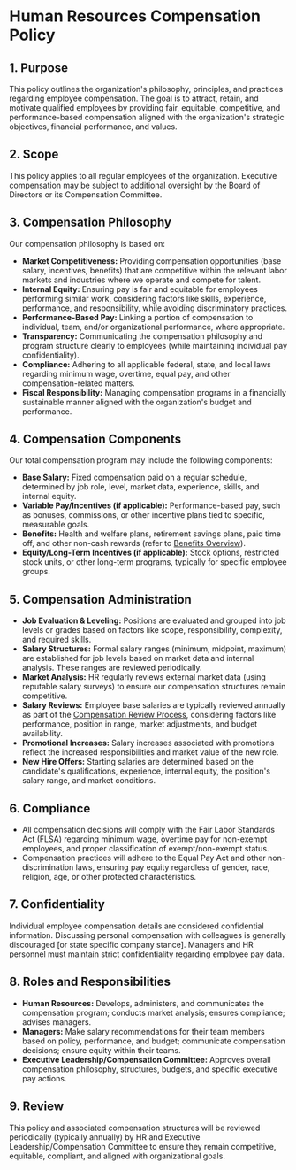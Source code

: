 # Human Resources Compensation Policy

## 1. Purpose

This policy outlines the organization's philosophy, principles, and practices regarding employee compensation. The goal is to attract, retain, and motivate qualified employees by providing fair, equitable, competitive, and performance-based compensation aligned with the organization's strategic objectives, financial performance, and values.

## 2. Scope

This policy applies to all regular employees of the organization. Executive compensation may be subject to additional oversight by the Board of Directors or its Compensation Committee.

## 3. Compensation Philosophy

Our compensation philosophy is based on:
*   **Market Competitiveness:** Providing compensation opportunities (base salary, incentives, benefits) that are competitive within the relevant labor markets and industries where we operate and compete for talent.
*   **Internal Equity:** Ensuring pay is fair and equitable for employees performing similar work, considering factors like skills, experience, performance, and responsibility, while avoiding discriminatory practices.
*   **Performance-Based Pay:** Linking a portion of compensation to individual, team, and/or organizational performance, where appropriate.
*   **Transparency:** Communicating the compensation philosophy and program structure clearly to employees (while maintaining individual pay confidentiality).
*   **Compliance:** Adhering to all applicable federal, state, and local laws regarding minimum wage, overtime, equal pay, and other compensation-related matters.
*   **Fiscal Responsibility:** Managing compensation programs in a financially sustainable manner aligned with the organization's budget and performance.

## 4. Compensation Components

Our total compensation program may include the following components:
*   **Base Salary:** Fixed compensation paid on a regular schedule, determined by job role, level, market data, experience, skills, and internal equity.
*   **Variable Pay/Incentives (if applicable):** Performance-based pay, such as bonuses, commissions, or other incentive plans tied to specific, measurable goals.
*   **Benefits:** Health and welfare plans, retirement savings plans, paid time off, and other non-cash rewards (refer to [Benefits Overview](./BenefitsOverview.md)).
*   **Equity/Long-Term Incentives (if applicable):** Stock options, restricted stock units, or other long-term programs, typically for specific employee groups.

## 5. Compensation Administration

*   **Job Evaluation & Leveling:** Positions are evaluated and grouped into job levels or grades based on factors like scope, responsibility, complexity, and required skills.
*   **Salary Structures:** Formal salary ranges (minimum, midpoint, maximum) are established for job levels based on market data and internal analysis. These ranges are reviewed periodically.
*   **Market Analysis:** HR regularly reviews external market data (using reputable salary surveys) to ensure our compensation structures remain competitive.
*   **Salary Reviews:** Employee base salaries are typically reviewed annually as part of the [Compensation Review Process](../Processes/CompensationReviewProcess.md), considering factors like performance, position in range, market adjustments, and budget availability.
*   **Promotional Increases:** Salary increases associated with promotions reflect the increased responsibilities and market value of the new role.
*   **New Hire Offers:** Starting salaries are determined based on the candidate's qualifications, experience, internal equity, the position's salary range, and market conditions.

## 6. Compliance

*   All compensation decisions will comply with the Fair Labor Standards Act (FLSA) regarding minimum wage, overtime pay for non-exempt employees, and proper classification of exempt/non-exempt status.
*   Compensation practices will adhere to the Equal Pay Act and other non-discrimination laws, ensuring pay equity regardless of gender, race, religion, age, or other protected characteristics.

## 7. Confidentiality

Individual employee compensation details are considered confidential information. Discussing personal compensation with colleagues is generally discouraged [or state specific company stance]. Managers and HR personnel must maintain strict confidentiality regarding employee pay data.

## 8. Roles and Responsibilities

*   **Human Resources:** Develops, administers, and communicates the compensation program; conducts market analysis; ensures compliance; advises managers.
*   **Managers:** Make salary recommendations for their team members based on policy, performance, and budget; communicate compensation decisions; ensure equity within their teams.
*   **Executive Leadership/Compensation Committee:** Approves overall compensation philosophy, structures, budgets, and specific executive pay actions.

## 9. Review

This policy and associated compensation structures will be reviewed periodically (typically annually) by HR and Executive Leadership/Compensation Committee to ensure they remain competitive, equitable, compliant, and aligned with organizational goals. 